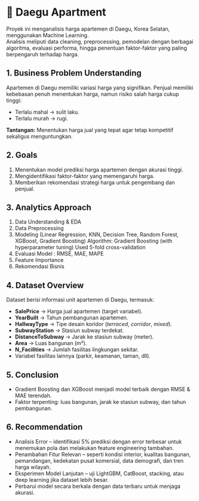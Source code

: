 # 🏢 Daegu Apartment

Proyek ini menganalisis harga apartemen di Daegu, Korea Selatan, menggunakan Machine Learning.  
Analisis meliputi data cleaning, preprocessing, pemodelan dengan berbagai algoritma, evaluasi performa, hingga penentuan faktor-faktor yang paling berpengaruh terhadap harga.

## 1. Business Problem Understanding
Apartemen di Daegu memiliki variasi harga yang signifikan. Penjual memiliki kebebasan penuh menentukan harga, namun risiko salah harga cukup tinggi:
- Terlalu mahal → sulit laku.
- Terlalu murah → rugi.

**Tantangan:** Menentukan harga jual yang tepat agar tetap kompetitif sekaligus menguntungkan.

## 2. Goals
1. Menentukan model prediksi harga apartemen dengan akurasi tinggi.
2. Mengidentifikasi faktor-faktor yang memengaruhi harga.
3. Memberikan rekomendasi strategi harga untuk pengembang dan penjual.

## 3. Analytics Approach
1. Data Understanding & EDA
2. Data Preprocessing
3. Modeling (Linear Regression, KNN, Decision Tree, Random Forest, XGBoost, Gradient Boosting)
Algorithm: Gradient Boosting (with hyperparameter tuning)
Used 5-fold cross-validation
4. Evaluasi Model : RMSE, MAE, MAPE
5. Feature Importance
6. Rekomendasi Bisnis

## 4. Dataset Overview
Dataset berisi informasi unit apartemen di Daegu, termasuk:
- **SalePrice** → Harga jual apartemen (target variabel).
- **YearBuilt** → Tahun pembangunan apartemen.
- **HallwayType** → Tipe desain koridor (*terraced*, *corridor*, *mixed*).
- **SubwayStation** → Stasiun subway terdekat.
- **DistanceToSubway** → Jarak ke stasiun subway (meter).
- **Area** → Luas bangunan (m²).
- **N_Facilities** → Jumlah fasilitas lingkungan sekitar.
- Variabel fasilitas lainnya (parkir, keamanan, taman, dll).

## 5. Conclusion
- Gradient Boosting dan XGBoost menjadi model terbaik dengan RMSE & MAE terendah.
- Faktor terpenting: luas bangunan, jarak ke stasiun subway, dan tahun pembangunan.

## 6. Recommendation
- Analisis Error – identifikasi 5% prediksi dengan error terbesar untuk menemukan pola dan melakukan feature engineering tambahan.
- Penambahan Fitur Relevan – seperti kondisi interior, kualitas bangunan, pemandangan, kedekatan pusat komersial, data demografi, dan tren harga wilayah.
- Eksperimen Model Lanjutan – uji LightGBM, CatBoost, stacking, atau deep learning jika dataset lebih besar.
- Perbarui model secara berkala dengan data terbaru untuk menjaga akurasi.
